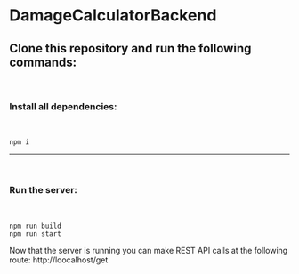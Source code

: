 # DamageCalculatorBackend

## Clone this repository and run the following commands:

<br>

### Install all dependencies:

<br>

```shell
npm i
```

---

<br>

### Run the server:

<br>

```shell
npm run build
npm run start
```

Now that the server is running you can make REST API calls at the following route: http://loocalhost/get
